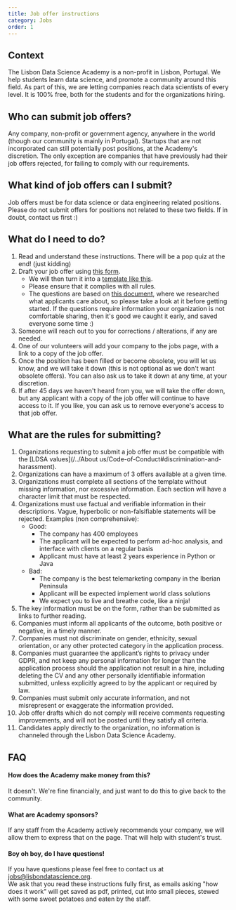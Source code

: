 ```yaml
---
title: Job offer instructions 
category: Jobs
order: 1
---
```


## Context  
The Lisbon Data Science Academy is a non-profit in Lisbon, Portugal. We help students learn data science, and promote a community around this field. As part of this, we are letting companies reach data scientists of every level. It is 100% free, both for the students and for the organizations hiring. 

## Who can submit job offers?
Any company, non-profit or government agency, anywhere in the world (though our community is mainly in Portugal). Startups that are not incorporated can still potentially post positions, at the Academy's discretion. 
The only exception are companies that have previously had their job offers rejected, for failing to comply with our requirements. 

## What kind of job offers can I submit? 
Job offers must be for data science or data engineering related positions. Please do not submit offers for positions not related to these two fields. If in doubt, contact us first :) 

## What do I need to do?
1. Read and understand these instructions. There will be a pop quiz at the end! (just kidding) 
2. Draft your job offer using [this form](https://forms.gle/nCVBQFbCF5QaxCZq6). 
    - We will then turn it into a [template like this](https://docs.google.com/document/d/1t_Ju1RamXB1zgkDVAdamBuoXBiX0-zhlXp1KRSiT7kc/edit?usp=sharing). 
    - Please ensure that it complies with all rules. 
    - The questions are based on [this document](https://docs.google.com/document/d/1HcJ9PtLP4Ks_-O7d9ykCJKZJraciLqkugBH6UoOpH4s/edit?pli=1#heading=h.9h9v9ad3ke2i), where we researched what applicants care about, so please take a look at it before getting started. If the questions require information your organization is not comfortable sharing, then it's good we caught it early, and saved everyone some time :) 
4. Someone will reach out to you for corrections / alterations, if any are needed. 
5. One of our volunteers will add your company to the jobs page, with a link to a copy of the job offer. 
6. Once the position has been filled or become obsolete, you will let us know, and we will take it down (this is not optional as we don't want obsolete offers). You can also ask us to take it down at any time, at your discretion. 
7. If after 45 days we haven't heard from you, we will take the offer down, but any applicant with a copy of the job offer will continue to have access to it. If you like, you can ask us to remove everyone's access to that job offer.


## What are the rules for submitting? 
1. Organizations requesting to submit a job offer must be compatible with the [LDSA values](/../About us/Code-of-Conduct#discrimination-and-harassment). 
1. Organizations can have a maximum of 3 offers available at a given time. 
1. Organizations must complete all sections of the template without missing information, nor excessive information. Each section will have a character limit that must be respected.  
1. Organizations must use factual and verifiable information in their descriptions. Vague, hyperbolic or non-falsifiable statements will be rejected. Examples (non comprehensive): 
    * Good: 	
        * The company has 400 employees
        * The applicant will be expected to perform ad-hoc analysis, and interface with clients on a regular basis 
        * Applicant must have at least 2 years experience in Python or Java 
    * Bad: 
        * The company is the best telemarketing company in the Iberian Peninsula
        * Applicant will be expected implement world class solutions 
        * We expect you to live and breathe code, like a ninja! 
1. The key information must be on the form, rather than be submitted as links to further reading. 
1. Companies must inform all applicants of the outcome, both positive or negative, in a timely manner.
1. Companies must not discriminate on gender, ethnicity, sexual orientation, or any other protected category in the application process. 
1. Companies must guarantee the applicant’s rights to privacy under GDPR, and not keep any personal information for longer than the application process should the application not result in a hire, including deleting the CV and any other personally identifiable information submitted, unless explicitly agreed to by the applicant or required by law.  
1. Companies must submit only accurate information, and not misrepresent or exaggerate the information provided. 
1. Job offer drafts which do not comply will receive comments requesting improvements, and will not be posted until they satisfy all criteria. 
1. Candidates apply directly to the organization, no information is channeled through the Lisbon Data Science Academy. 

## FAQ

#### How does the Academy make money from this? 
It doesn't. We're fine financially, and just want to do this to give back to the community. 

#### What are Academy sponsors? 
If any staff from the Academy actively recommends your company, we will allow them to express that on the page. That will help with student's trust. 

#### Boy oh boy, do I have questions! 
If you have questions please feel free to contact us at [jobs@lisbondatascience.org](mailto:jobs@lisbondatascience.org).  
We ask that you read these instructions fully first, as emails asking "how does it work" will get saved as pdf, printed, cut into small pieces, stewed with some sweet potatoes and eaten by the staff. 